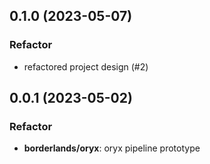 ## 0.1.0 (2023-05-07)

### Refactor

- refactored project design (#2)

## 0.0.1 (2023-05-02)

### Refactor

- **borderlands/oryx**: oryx pipeline prototype
